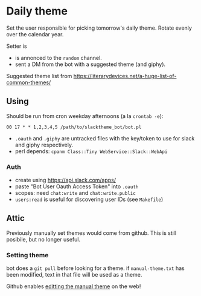 # Daily theme

Set the user responsible for picking tomorrow's daily theme. Rotate evenly over the calendar year.

Setter is
 * is annonced to the `random` channel.
 * sent a DM from the bot with a suggested theme (and giphy). 

Suggested theme list from https://literarydevices.net/a-huge-list-of-common-themes/

## Using

Should be run from cron weekday afternoons (a la `crontab -e`):
```
00 17 * * 1,2,3,4,5 /path/to/slacktheme_bot/bot.pl
```

* `.oauth` and `.giphy` are untracked files with the key/token to use for slack and giphy respectively.
* perl depends: `cpanm Class::Tiny WebService::Slack::WebApi`

### Auth
* create using https://api.slack.com/apps/
* paste "Bot User Oauth Access Token" into `.oauth`
* scopes: need `chat:write` and `chat:write.public`
* `users:read` is useful for discovering user IDs (see `Makefile`)

## Attic

Previously manually set themes would come from github. This is still posibile, but no longer useful.

### Setting theme
bot does a `git pull` before looking for a theme. if `manual-theme.txt` has been modified, text in that file will be used as a theme.

Github enables [editting the manual theme](https://github.com/LabNeuroCogDevel/slacktheme_bot/edit/master/manual-theme.txt) on the web!
